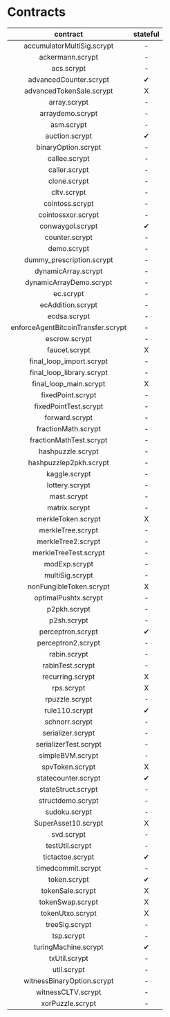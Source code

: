 # Contracts

| contract | stateful |
| :---: | :---: |
|accumulatorMultiSig.scrypt| - |
|ackermann.scrypt| - |
|acs.scrypt| - |
|advancedCounter.scrypt| ✔ |
|advancedTokenSale.scrypt| X |
|array.scrypt| - |
|arraydemo.scrypt| - |
|asm.scrypt| - |
|auction.scrypt| ✔ |
|binaryOption.scrypt| - |
|callee.scrypt| - |
|caller.scrypt| - |
|clone.scrypt| - |
|cltv.scrypt| - |
|cointoss.scrypt| - |
|cointossxor.scrypt| - |
|conwaygol.scrypt| ✔ |
|counter.scrypt| - |
|demo.scrypt| - |
|dummy_prescription.scrypt| - |
|dynamicArray.scrypt| - |
|dynamicArrayDemo.scrypt| - |
|ec.scrypt| - |
|ecAddition.scrypt| - |
|ecdsa.scrypt| - |
|enforceAgentBitcoinTransfer.scrypt| - |
|escrow.scrypt| - |
|faucet.scrypt| X |
|final_loop_import.scrypt| - |
|final_loop_library.scrypt| - |
|final_loop_main.scrypt| X |
|fixedPoint.scrypt| - |
|fixedPointTest.scrypt| - |
|forward.scrypt| - |
|fractionMath.scrypt| - |
|fractionMathTest.scrypt| - |
|hashpuzzle.scrypt| - |
|hashpuzzlep2pkh.scrypt| - |
|kaggle.scrypt| - |
|lottery.scrypt| - |
|mast.scrypt| - |
|matrix.scrypt| - |
|merkleToken.scrypt| X |
|merkleTree.scrypt| - |
|merkleTree2.scrypt| - |
|merkleTreeTest.scrypt| - |
|modExp.scrypt| - |
|multiSig.scrypt| - |
|nonFungibleToken.scrypt| X |
|optimalPushtx.scrypt| - |
|p2pkh.scrypt| - |
|p2sh.scrypt| - |
|perceptron.scrypt| ✔ |
|perceptron2.scrypt| - |
|rabin.scrypt| - |
|rabinTest.scrypt| - |
|recurring.scrypt| X |
|rps.scrypt| X |
|rpuzzle.scrypt| - |
|rule110.scrypt| ✔ |
|schnorr.scrypt| - |
|serializer.scrypt| - |
|serializerTest.scrypt| - |
|simpleBVM.scrypt| - |
|spvToken.scrypt| X |
|statecounter.scrypt| ✔ |
|stateStruct.scrypt| - |
|structdemo.scrypt| - |
|sudoku.scrypt| - |
|SuperAsset10.scrypt| X |
|svd.scrypt| - |
|testUtil.scrypt| - |
|tictactoe.scrypt| ✔ |
|timedcommit.scrypt| - |
|token.scrypt| ✔ |
|tokenSale.scrypt| X |
|tokenSwap.scrypt| X |
|tokenUtxo.scrypt| X |
|treeSig.scrypt| - |
|tsp.scrypt| - |
|turingMachine.scrypt| ✔ |
|txUtil.scrypt| - |
|util.scrypt| - |
|witnessBinaryOption.scrypt| - |
|witnessCLTV.scrypt| - |
|xorPuzzle.scrypt| - |